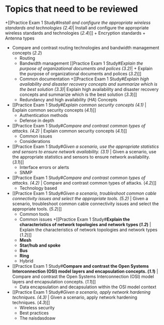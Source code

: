 # Topics that need to be reviewed
+[[Practice Exam 1 Study#*Install and configure the appropriate wireless standards and technologies (*2.4*)*|  Install and configure the appropriate wireless standards and technologies (*2.4*)]]
	+ Encryption standards
	+ Antenna types
+ Compare and contrast routing technologies and bandwidth management concepts (*2.2*)
	+ Routing
	+ Bandwidth management
[[Practice Exam 1 Study#*Explain the purpose of organizational documents and polices (3.2)*| + Explain the purpose of organizational documents and polices (*3.2*)]]
	+ Common documentation
+[[Practice Exam 1 Study#*Explain high availability and disaster recovery concepts and summarize which is the best solution (3.3)*|  Explain high availability and disaster recovery concepts and summarize which is the best solution (*3.3*)]]
	+ Redundancy and high availability (*HA*) Concepts
+ [[Practice Exam 1 Study#*Explain common security concepts (4.1)* |  Explain common security concepts (*4.1*)]]
	+ Authentication methods
	+ Defense in depth
+ [[Practice Exam 1 Study#*Compare and contrast common types of attacks. (4.2)* |  Explain common security concepts (*4.1*)]]
	+ Common issues
	+ Considerations
+ [[Practice Exam 1 Study#*Given a scenario, use the appropriate statistics and sensors to ensure network availability. (3.1)* | Given a scenario, use the appropriate statistics and sensors to ensure network availability. (*3.1*)]]
	+ Interface errors or alerts
	+ SNMP
+ [[Practice Exam 1 Study#*Compare and contrast common types of attacks. (4.2)* | Compare and contrast common types of attacks. (*4.2*)]]
	+ Technology based
+ [[Practice Exam 1 Study#*Given a scenario, troubleshoot common cable connectivity issues and select the appropriate tools. (5.2)* | Given a scenario, troubleshoot common cable connectivity issues and select the appropriate tools. (*5.2*)]]
	+ Common tools
	+ Common issues
+[[Practice Exam 1 Study#**Explain the characteristics of network topologies and network types (*1.2*)** |  Explain the characteristics of network topologies and network types (*1.2*)]]
	+ **Mesh**
	+ **Star/hub and spoke**
	+ **Bus**
	+ **Ring**
	+ Hybrid
+ [[Practice Exam 1 Study#**Compare and contrast the Open Systems Interconnection (OSI) model layers and encapsulation concepts. (*1.1*)** | Compare and contrast the Open Systems Interconnection (OSI) model layers and encapsulation concepts. (*1.1*)]]
	+ Data encapsulation and decapsulation within the OSI model context
+ [[Practice Exam 1 Study#*Given a scenario, apply network hardening techniques. (4.3)* | Given a scenario, apply network hardening techniques. (*4.3*)]]
	+ Wireless security
	+ Best practices
	+ The naisdasdoaw